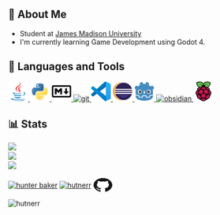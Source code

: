 ## 📖 About Me
- Student at [James Madison University](https://www.jmu.edu/index.shtml)
- I'm currently learning Game Development using Godot 4.


<!-- <a href="LINK" target="_blank" rel="noreferrer"> <img src="IMAGELINK" alt="NAME" width="40" height="40"/> </a>  -->

## 🧰 Languages and Tools
<!-- Languages -->
<p align="left"> 
  <a href="https://www.java.com" target="_blank" rel="noreferrer"> <img src="https://raw.githubusercontent.com/devicons/devicon/master/icons/java/java-original.svg" alt="java" width="40" height="40"/> </a> 
  <a href="https://www.python.org" target="_blank" rel="noreferrer"> <img src="https://raw.githubusercontent.com/devicons/devicon/master/icons/python/python-original.svg" alt="python" width="40" height="40"/> </a> 
  <a href="https://www.python.org" target="_blank" rel="noreferrer"> <img src="https://github.com/devicons/devicon/blob/master/icons/markdown/markdown-original.svg" alt="python" width="40" height="40"/> </a> 
<!-- Major Dev Tools -->
  <a href="https://git-scm.com/" target="_blank" rel="noreferrer"> <img src="https://www.vectorlogo.zone/logos/git-scm/git-scm-icon.svg" alt="git" width="40" height="40"/> </a> 
<!-- IDEs -->
  <a href="LINK" target="_blank" rel="noreferrer"> <img src="https://github.com/devicons/devicon/blob/master/icons/vscode/vscode-original.svg" alt="NAME" width="40" height="40"/> </a>
  <a href="LINK" target="_blank" rel="noreferrer"> <img src="https://github.com/devicons/devicon/blob/master/icons/eclipse/eclipse-original.svg" alt="NAME" width="40" height="40"/> </a>
<!-- Other -->
  <a href="https://godotengine.org/" target="_blank" rel="noreferrer"> <img src="https://raw.githubusercontent.com/devicons/devicon/6910f0503efdd315c8f9b858234310c06e04d9c0/icons/godot/godot-original.svg" alt="godot" width="40" height="40"/> </a> 
  <a href="https://obsidian.md/" target="_blank" rel="noreferrer"> <img src="https://forum.obsidian.md/uploads/default/original/3X/a/9/a9a34885821fff8941270ccd6e2ca923c83801b2.png" alt="obsidian" width="40" height="40"/> </a> 
  <a href="https://obsidian.md/" target="_blank" rel="noreferrer"> <img src="https://github.com/devicons/devicon/blob/master/icons/raspberrypi/raspberrypi-original.svg" alt="obsidian" width="40" height="40"/> </a> 
</p>

## 📊 Stats 

![](https://github-readme-stats.vercel.app/api?username=hutnerr&theme=ayu-mirage&hide_border=false&include_all_commits=true&count_private=true)<br/>
![](https://github-readme-streak-stats.herokuapp.com/?user=hutnerr&theme=ayu-mirage&hide_border=false)<br/>
![](https://github-readme-stats.vercel.app/api/top-langs/?username=hutnerr&theme=ayu-mirage&hide_border=false&include_all_commits=true&count_private=true&layout=compact)



<p align="left">
  <a href="https://www.linkedin.com/in/hunter-b-baker/" target="blank"><img align="center" src="https://raw.githubusercontent.com/rahuldkjain/github-profile-readme-generator/master/src/images/icons/Social/linked-in-alt.svg" alt="hunter baker" height="30" width="40" /></a>
  <a href="https://www.leetcode.com/hutnerr" target="blank"><img align="center" src="https://raw.githubusercontent.com/rahuldkjain/github-profile-readme-generator/master/src/images/icons/Social/leet-code.svg" alt="hutnerr" height="30" width="40" /></a>
  <a href="https://www.leetcode.com/hutnerr" target="blank"><img align="center" src="https://github.com/devicons/devicon/blob/master/icons/github/github-original.svg" alt="hutnerr" height="30" width="40" /></a>
</p>

<p align="left"> <img src="https://komarev.com/ghpvc/?username=hutnerr&label=Profile%20views&color=0e75b6&style=flat" alt="hutnerr" /> </p>
